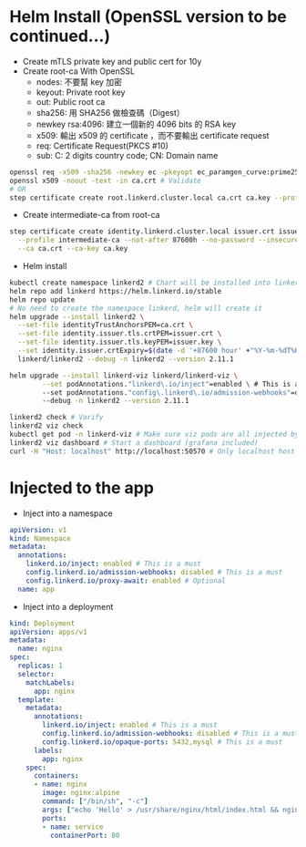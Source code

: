 Helm Install (OpenSSL version to be continued...)
=====
* Create mTLS private key and public cert for 10y
* Create root-ca With OpenSSL
  * nodes: 不要幫 key 加密
  * keyout: Private root key
  * out:    Public root ca
  * sha256: 用 SHA256 做檢查碼（Digest）
  * newkey rsa:4096: 建立一個新的 4096 bits 的 RSA key
  * x509: 輸出 x509 的 certificate ，而不要輸出 certificate request
  * req: Certificate Request(PKCS #10)
  * sub: C: 2 digits country code; CN: Domain name
```sh
openssl req -x509 -sha256 -newkey ec -pkeyopt ec_paramgen_curve:prime256v1 -days 3650 -subj "/C=US/CN=root.linkerd.cluster.local" -nodes -keyout ca.key -out ca.crt
openssl x509 -noout -text -in ca.crt # Validate
# OR
step certificate create root.linkerd.cluster.local ca.crt ca.key --profile root-ca --no-password --insecure --not-after=87600h
```
* Create intermediate-ca from root-ca
```sh
step certificate create identity.linkerd.cluster.local issuer.crt issuer.key \
  --profile intermediate-ca --not-after 87600h --no-password --insecure \
  --ca ca.crt --ca-key ca.key
```
* Helm install
```sh
kubectl create namespace linkerd2 # Chart will be installed into linkerd2, but all components will be installed into linkerd
helm repo add linkerd https://helm.linkerd.io/stable
helm repo update
# No need to create the namespace linkerd, helm will create it
helm upgrade --install linkerd2 \
  --set-file identityTrustAnchorsPEM=ca.crt \
  --set-file identity.issuer.tls.crtPEM=issuer.crt \
  --set-file identity.issuer.tls.keyPEM=issuer.key \
  --set identity.issuer.crtExpiry=$(date -d '+87600 hour' +"%Y-%m-%dT%H:%M:%SZ") \
  linkerd/linkerd2 --debug -n linkerd2 --version 2.11.1

helm upgrade --install linkerd-viz linkerd/linkerd-viz \
		--set podAnnotations."linkerd\.io/inject"=enabled \ # This is a must
		--set podAnnotations."config\.linkerd\.io/admission-webhooks"=disabled \ # Remove this line if the injection is not working
		--debug -n linkerd2 --version 2.11.1

linkerd2 check # Varify
linkerd2 viz check
kubectl get pod -n linkerd-viz # Make sure viz pods are all injected by side-cars
linkerd2 viz dashboard # Start a dashboard (grafana included)
curl -H "Host: localhost" http://localhost:50570 # Only localhost host header is availble
```

Injected to the app
=====
* Inject into a namespace
```yaml
apiVersion: v1
kind: Namespace
metadata:
  annotations:
    linkerd.io/inject: enabled # This is a must
    config.linkerd.io/admission-webhooks: disabled # This is a must
    config.linkerd.io/proxy-await: enabled # Optional
  name: app
```
* Inject into a deployment
```yaml
kind: Deployment
apiVersion: apps/v1
metadata:
  name: nginx
spec:
  replicas: 1
  selector:
    matchLabels:
      app: nginx
  template:
    metadata:
      annotations:
        linkerd.io/inject: enabled # This is a must
        config.linkerd.io/admission-webhooks: disabled # This is a must
        config.linkerd.io/opaque-ports: 5432,mysql # This is a must
      labels:
        app: nginx
    spec:
      containers:
      - name: nginx
        image: nginx:alpine
        command: ["/bin/sh", "-c"]
        args: ["echo 'Hello' > /usr/share/nginx/html/index.html && nginx -g \"daemon off;\""]
        ports:
        - name: service
          containerPort: 80
```

